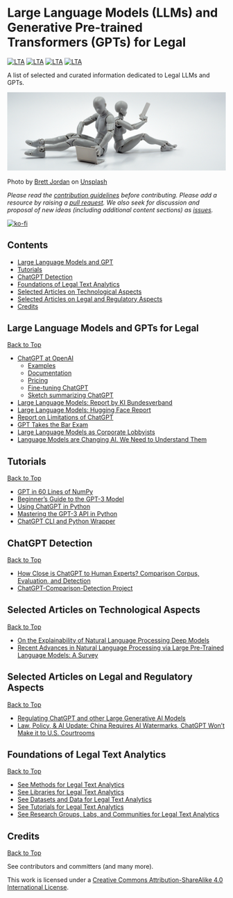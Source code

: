 # Large Language Models (LLMs) and Generative Pre-trained Transformers (GPTs) for Legal
[![LTA](https://img.shields.io/badge/CLP-Ecosystem-blue?style=flat-square)](https://github.com/Liquid-Legal-Institute/Common-Legal-Platform)
[![LTA](https://img.shields.io/badge/CLP-Code-red?style=flat-square)](https://github.com/Liquid-Legal-Institute/Common-Legal-Platform)
[![LTA](https://img.shields.io/badge/CLP-Community-orange?style=flat-square)](https://github.com/Liquid-Legal-Institute/Common-Legal-Platform)
[![LTA](https://img.shields.io/badge/License-CC_BY--SA_4.0-lightgrey?style=flat-square)](https://creativecommons.org/licenses/by-sa/4.0/)

A list of selected and curated information dedicated to Legal LLMs and GPTs. 

![Logo](/images/unsplashmainimage_gpts.png)

Photo by [Brett Jordan](https://unsplash.com/@brett_jordan) on [Unsplash](https://unsplash.com/photos/5L0R8ZqPZHk)  

_Please read the [contribution guidelines](contributing.md) before contributing. Please add a resource by raising a [pull request](https://github.com/Liquid-Legal-Institute/Legal-Text-Analytics/pulls). We also seek for discussion and proposal of new ideas (including additional content sections) as [issues](https://github.com/Liquid-Legal-Institute/Legal-LLMs-GPTs/issues)._

[![ko-fi](https://ko-fi.com/img/githubbutton_sm.svg)](https://ko-fi.com/W7W1FF5NN)

## Contents

* [Large Language Models and GPT](#large-language-models-and-gpts-for-legal)
* [Tutorials](#tutorials)
* [ChatGPT Detection](#chatgpt-detection)
* [Foundations of Legal Text Analytics](#foundations-of-legal-text-analytics)
* [Selected Articles on Technological Aspects](#selected-articles-on-technological-aspects)
* [Selected Articles on Legal and Regulatory Aspects](#selected-articles-on-legal-and-regulatory-aspects)
* [Credits](#credits)

## Large Language Models and GPTs for Legal
[Back to Top](#contents)
- [ChatGPT at OpenAI](https://chat.openai.com/chat) 
  - [Examples](https://beta.openai.com/examples)
  - [Documentation](https://beta.openai.com/docs/introduction)
  - [Pricing](https://openai.com/api/pricing)
  - [Fine-tuning ChatGPT](https://beta.openai.com/docs/api-reference/fine-tunes/create)
  - [Sketch summarizing ChatGPT](https://media.licdn.com/dms/image/C4D22AQFgVliRJ4RsBQ/feedshare-shrink_2048_1536/0/1674467662862?e=1677715200&v=beta&t=G1gCE8h2iA48210Ywl-TutuTGMjYM1euhbPXomp08Ws)
- [Large Language Models: Report by KI Bundesverband](https://leam.ai/wp-content/uploads/2023/01/LEAM-MBS_KIBV_webversion_mitAnhang_V2_2023.pdf)
- [Large Language Models: Hugging Face Report](https://huggingface.co/blog/large-language-models)
- [Report on Limitations of ChatGPT](https://medium.com/@asarav/the-limitations-of-chat-gpt-8b73f5859bb4)
- [GPT Takes the Bar Exam](https://papers.ssrn.com/sol3/papers.cfm?abstract_id=4314839)
- [Large Language Models as Corporate Lobbyists](https://github.com/JohnNay/llm-lobbyist)
- [Language Models are Changing AI. We Need to Understand Them](https://hai.stanford.edu/news/language-models-are-changing-ai-we-need-understand-them)

## Tutorials
[Back to Top](#contents)
- [GPT in 60 Lines of NumPy](https://jaykmody.com/blog/gpt-from-scratch/)
- [Beginner’s Guide to the GPT-3 Model](https://towardsdatascience.com/beginners-guide-to-the-gpt-3-model-2daad7fc335a)
- [Using ChatGPT in Python](https://medium.com/geekculture/using-chatgpt-in-python-eeaed9847e72)
- [Mastering the GPT-3 API in Python](https://medium.datadriveninvestor.com/mastering-chatgpt-in-python-a53814e834b0)
- [ChatGPT CLI and Python Wrapper](https://github.com/mmabrouk/chatgpt-wrapper)

## ChatGPT Detection
[Back to Top](#contents)
- [How Close is ChatGPT to Human Experts? Comparison Corpus, Evaluation, and Detection](https://arxiv.org/abs/2301.07597)
- [ChatGPT-Comparison-Detection Project](https://github.com/Hello-SimpleAI/chatgpt-comparison-detection)

## Selected Articles on Technological Aspects
[Back to Top](#contents)
- [On the Explainability of Natural Language Processing Deep Models](https://arxiv.org/abs/2210.06929)
- [Recent Advances in Natural Language Processing via Large Pre-Trained Language Models: A Survey](https://arxiv.org/abs/2111.01243)

## Selected Articles on Legal and Regulatory Aspects
[Back to Top](#contents)
- [Regulating ChatGPT and other Large Generative AI Models](https://arxiv.org/abs/2302.02337)
- [Law, Policy, & AI Update: China Requires AI Watermarks, ChatGPT Won’t Make it to U.S. Courtrooms](https://hai.stanford.edu/news/law-policy-ai-update-china-requires-ai-watermarks-chatgpt-wont-make-it-us-courtrooms)

## Foundations of Legal Text Analytics
[Back to Top](#contents)

- [See Methods for Legal Text Analytics](https://github.com/Liquid-Legal-Institute/Legal-Text-Analytics#methods)
- [See Libraries for Legal Text Analytics](https://github.com/Liquid-Legal-Institute/Legal-Text-Analytics#libraries)
- [See Datasets and Data for Legal Text Analytics](https://github.com/Liquid-Legal-Institute/Legal-Text-Analytics#datasets-and-data)
- [See Tutorials for Legal Text Analytics](https://github.com/Liquid-Legal-Institute/Legal-Text-Analytics#tutorials)
- [See Research Groups, Labs, and Communities for Legal Text Analytics](https://github.com/Liquid-Legal-Institute/Legal-Text-Analytics#research-groups-labs-and-communities)

## Credits
[Back to Top](#contents)

See contributors and committers (and many more).

This work is licensed under a [Creative Commons Attribution-ShareAlike 4.0 International License][cc-by-sa].

[cc-by-sa]: http://creativecommons.org/licenses/by-sa/4.0/
[cc-by-sa-shield]: https://img.shields.io/badge/License-CC%20BY--SA%204.0-lightgrey.svg
